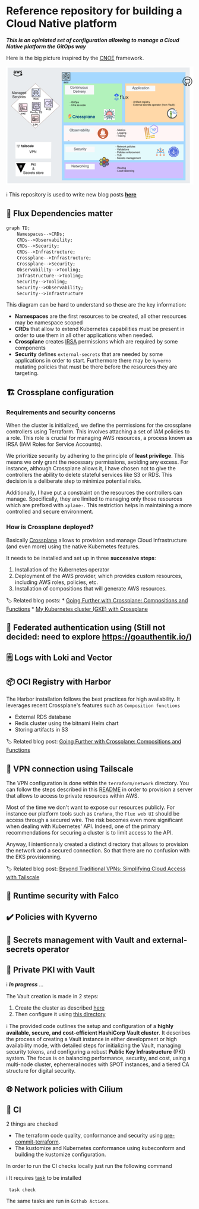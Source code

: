 # Reference repository for building a Cloud Native platform

**_This is an opiniated set of configuration allowing to manage a Cloud Native platform the GitOps way_**

Here is the big picture inspired by the [CNOE](https://cnoe.io/) framework.

![overview](.assets/cloud-native-ref.png)

ℹ️ This repository is used to write new blog posts [**here**](https://blog.ogenki.io)


## 🔄 Flux Dependencies matter

```mermaid
graph TD;
    Namespaces-->CRDs;
    CRDs-->Observability;
    CRDs-->Security;
    CRDs-->Infrastructure;
    Crossplane-->Infrastructure;
    Crossplane-->Security;
    Observability-->Tooling;
    Infrastructure-->Tooling;
    Security-->Tooling;
    Security-->Observability;
    Security-->Infrastructure
```

This diagram can be hard to understand so these are the key information:

* **Namespaces** are the first resources to be created, all other resources may be namespace scoped
* **CRDs** that allow to extend Kubernetes capabilities must be present in order to use them in all other applications when needed.
* **Crossplane** creates [IRSA](https://docs.aws.amazon.com/emr/latest/EMR-on-EKS-DevelopmentGuide/setting-up-enable-IAM.html) permissions which are required by some components
* **Security** defines `external-secrets` that are needed by some applications in order to start. Furthermore there may be `kyverno` mutating policies that must be there before the resources they are targeting.

## 🏗️ Crossplane configuration

### Requirements and security concerns

When the cluster is initialized, we define the permissions for the crossplane controllers using Terraform. This involves attaching a set of IAM policies to a role. This role is crucial for managing AWS resources, a process known as IRSA (IAM Roles for Service Accounts).

We prioritize security by adhering to the principle of **least privilege**. This means we only grant the necessary permissions, avoiding any excess. For instance, although Crossplane allows it, I have chosen not to give the controllers the ability to delete stateful services like S3 or RDS. This decision is a deliberate step to minimize potential risks.

Additionally, I have put a constraint on the resources the controllers can manage. Specifically, they are limited to managing only those resources which are prefixed with `xplane-`. This restriction helps in maintaining a more controlled and secure environment.

### How is Crossplane deployed?

Basically [Crossplane](https://www.crossplane.io/) allows to provision and manage Cloud Infrastructure (and even more) using the native Kubernetes features.

It needs to be installed and set up in three **successive steps**:

1. Installation of the Kubernetes operator
2. Deployment of the AWS provider, which provides custom resources, including AWS roles, policies, etc.
3. Installation of compositions that will generate AWS resources.

🏷️ Related blog posts:
    * [Going Further with Crossplane: Compositions and Functions](https://blog.ogenki.io/post/cilium-gateway-api/)
    * [My Kubernetes cluster (GKE) with Crossplane](https://blog.ogenki.io/post/crossplane_k3d/)

## 🛂 Federated authentication using (Still not decided: need to explore https://goauthentik.io/)

## 🗒️ Logs with Loki and Vector

## 📦 OCI Registry with Harbor

The Harbor installation follows the best practices for high availability. It leverages recent Crossplane's features such as `Composition functions`

* External RDS database
* Redis cluster using the bitnami Helm chart
* Storing artifacts in S3

🏷️ Related blog post: [Going Further with Crossplane: Compositions and Functions](https://blog.ogenki.io/post/crossplane_composition_functions/)

## 🔗 VPN connection using Tailscale

The VPN configuration is done within the `terraform/network` directory.
You can follow the steps described in this [README](/terraform/network/README.md) in order to provision a server that allows to access to private resources within AWS.

Most of the time we don't want to expose our resources publicly. For instance our platform tools such as `Grafana`, the `Flux web UI` should be access through a secured wire.
The risk becomes even more significant when dealing with Kubernetes' API. Indeed, one of the primary recommendations for securing a cluster is to limit access to the API.

Anyway, I intentionnaly created a distinct directory that allows to provision the network and a secured connection. So that there are no confusion with the EKS provisionning.

🏷️ Related blog post: [Beyond Traditional VPNs: Simplifying Cloud Access with Tailscale](https://blog.ogenki.io/post/tailscale/)

## 👮 Runtime security with Falco

## ✔️ Policies with Kyverno

## :closed_lock_with_key: Secrets management with Vault and external-secrets operator

## 🔑 Private PKI with Vault
ℹ️ _**In progress** ..._

The Vault creation is made in 2 steps:

1. Create the cluster as described [here](/terraform/vault/cluster/README.md)
2. Then configure it using [this directory](/terraform/vault/management/README.md)

ℹ️ The provided code outlines the setup and configuration of a **highly available, secure, and cost-efficient HashiCorp Vault cluster**. It describes the process of creating a Vault instance in either development or high availability mode, with detailed steps for initializing the Vault, managing security tokens, and configuring a robust **Public Key Infrastructure** (PKI) system. The focus is on balancing performance, security, and cost, using a multi-node cluster, ephemeral nodes with SPOT instances, and a tiered CA structure for digital security.

## 🌐 Network policies with Cilium

## 🧪 CI

2 things are checked

* The terraform code quality, conformance and security using [pre-commit-terraform](https://github.com/antonbabenko/pre-commit-terraform).
* The kustomize and Kubernetes conformance using kubeconform and building the kustomize configuration.

In order to run the CI checks locally just run the following command

ℹ️ It requires [task](https://taskfile.dev/installation/) to be installed

```console
 task check
```

The same tasks are run in `Github Actions`.